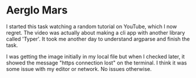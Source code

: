 # Aerglo Mars

I started this task watching a random tutorial on YouTube, which I now regret. The video was actually about making a cli app with another library called 'Typer'. It took me another day to understand argparse and finish the task.

I was getting the image initially in my local file but when I checked later, it showed the message "https connection lost" on the terminal. I think it was some issue with my editor or network. No issues otherwise. 

